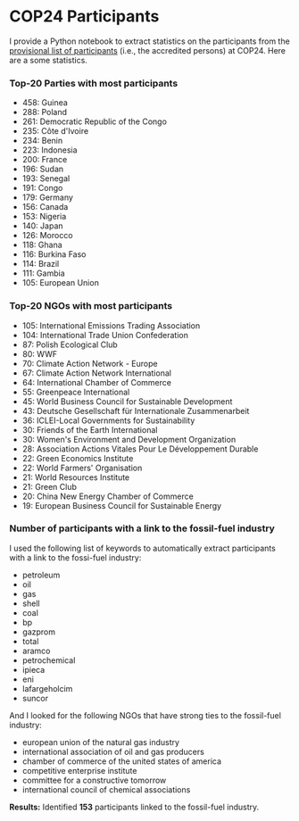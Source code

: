 # COP24 Participants

I provide a Python notebook to extract statistics on the participants from
the [provisional list of
participants](https://unfccc.int/sites/default/files/resource/PLOP.pdf) (i.e.,
the accredited
persons) at COP24. Here are a some statistics.

### Top-20 Parties with most participants

- 458: Guinea
- 288: Poland
- 261: Democratic Republic of the Congo
- 235: Côte d'Ivoire
- 234: Benin
- 223: Indonesia
- 200: France
- 196: Sudan
- 193: Senegal
- 191: Congo
- 179: Germany
- 156: Canada
- 153: Nigeria
- 140: Japan
- 126: Morocco
- 118: Ghana
- 116: Burkina Faso
- 114: Brazil
- 111: Gambia
- 105: European Union

### Top-20 NGOs with most participants

- 105: International Emissions Trading Association
- 104: International Trade Union Confederation
-  87: Polish Ecological Club
-  80: WWF
-  70: Climate Action Network - Europe
-  67: Climate Action Network International
-  64: International Chamber of Commerce
-  55: Greenpeace International
-  45: World Business Council for Sustainable Development
-  43: Deutsche Gesellschaft für Internationale Zusammenarbeit
-  36: ICLEI-Local Governments for Sustainability
-  30: Friends of the Earth International
-  30: Women's Environment and Development Organization
-  28: Association Actions Vitales Pour Le Développement Durable
-  22: Green Economics Institute
-  22: World Farmers' Organisation
-  21: World Resources Institute
-  21: Green Club
-  20: China New Energy Chamber of Commerce
-  19: European Business Council for Sustainable Energy

### Number of participants with a link to the fossil-fuel industry

I used the following list of keywords to automatically extract participants
with a link to the fossi-fuel industry:

- petroleum
- oil
- gas
- shell
- coal
- bp
- gazprom
- total
- aramco
- petrochemical
- ipieca
- eni
- lafargeholcim
- suncor

And I looked for the following NGOs that have strong ties to the fossil-fuel
industry:

- european union of the natural gas industry
- international association of oil and gas producers
- chamber of commerce of the united states of america
- competitive enterprise institute
- committee for a constructive tomorrow
- international council of chemical associations

**Results:** Identified **153** participants linked to the fossil-fuel
industry.
